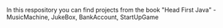 In this respository you can find projects from the book "Head First Java" - MusicMachine, JukeBox, BankAccount, StartUpGame
